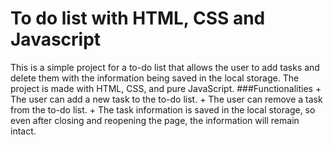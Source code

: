 <h1>To do list with HTML, CSS and Javascript</h1>
This is a simple project for a to-do list that allows the user to add tasks and delete them with the information being saved in the local storage. The project is made with HTML, CSS, and pure JavaScript.
###Functionalities
+ The user can add a new task to the to-do list.
+ The user can remove a task from the to-do list.
+ The task information is saved in the local storage, so even after closing and reopening the page, the information will remain intact.
